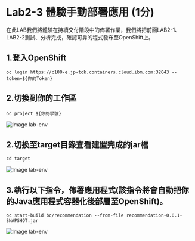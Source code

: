 # Lab2-3 體驗手動部署應用 (1分)
在此LAB我們將體驗在持續交付階段中的佈署作業，我們將把前面LAB2-1、LAB2-2測試、分析完成，確認可靠的程式發布至OpenShift上。
## 1.登入OpenShift
```
oc login https://c100-e.jp-tok.containers.cloud.ibm.com:32043 --token=${你的Token}
```
## 2.切換到你的工作區
```
oc project ${你的學號}
```
![Image lab-env](https://raw.githubusercontent.com/j3ffk3/nccu-lab-2020/main/imgs/lab2-3-1.PNG)
## 2.切換至target目錄查看建置完成的jar檔
```
cd target 
```
![Image lab-env](https://raw.githubusercontent.com/j3ffk3/nccu-lab-2020/main/imgs/lab2-3-2.PNG)

## 3.執行以下指令，佈署應用程式(該指令將會自動把你的Java應用程式容器化後部屬至OpenShift)。
```
oc start-build bc/recommendation --from-file recommendation-0.0.1-SNAPSHOT.jar
```
![Image lab-env](https://raw.githubusercontent.com/j3ffk3/nccu-lab-2020/main/imgs/lab2-3-3.PNG)
